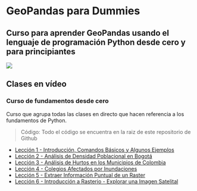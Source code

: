 # GeoPandas para Dummies

## Curso para aprender GeoPandas usando el lenguaje de programación Python desde cero y para principiantes

![](./Images/header.jpg)

## Clases en vídeo

### Curso de fundamentos desde cero

Curso que agrupa todas las clases en directo que hacen referencia a los fundamentos de Python.

> Código: Todo el código se encuentra en la raiz de este repositorio de Github

* [Lección 1 - Introducción, Comandos Básicos y Algunos Ejemplos](https://youtu.be/DfPAEdD7Cjg)
* [Lección 2 - Análisis de Densidad Poblacional en Bogotá](https://youtu.be/JwxWr27FztU)
* [Lección 3 - Análisis de Hurtos en los Municipios de Colombia](https://youtu.be/u5m7O3RbHXo)
* [Lección 4 - Colegios Afectados por Inundaciones](https://youtu.be/TNrMgSnmLsM)
* [Lección 5 - Extraer Información Puntual de un Raster](https://youtu.be/sYoPpJPQQlU)
* [Lección 6 - Introducción a Rasterio - Explorar una Imagen Satelital](https://youtu.be/pRaAHdtsx9o)